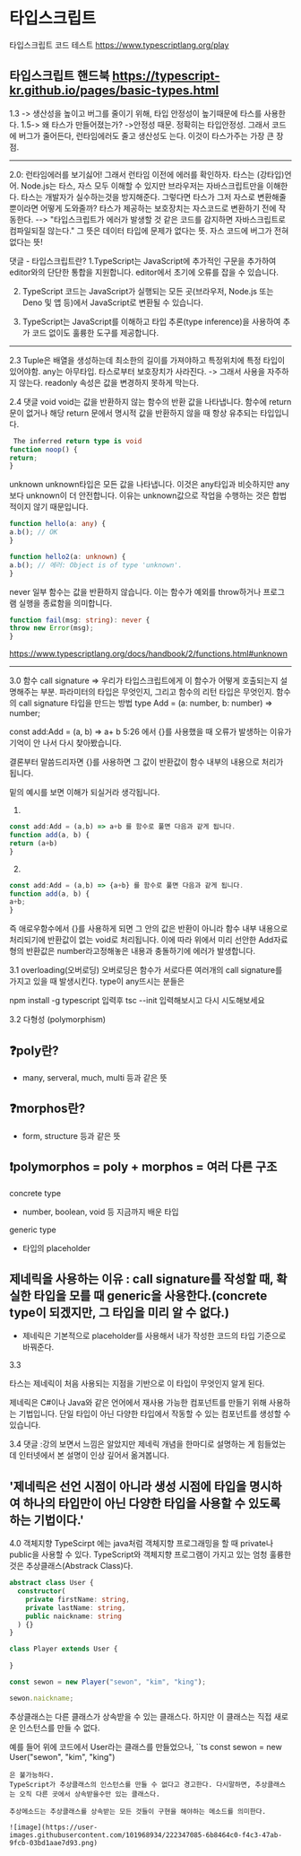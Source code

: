 # 타입스크립트 

타입스크립트 코드 테스트
https://www.typescriptlang.org/play

타입스크립트 핸드북
https://typescript-kr.github.io/pages/basic-types.html
-------------
1.3 -> 생산성을 높이고 버그를 줄이기 위해, 타입 안정성이 높기때문에 타스를 사용한다.
1.5-> 왜 타스가 만들어졌는가? ->안정성 때문. 정확히는 타입안정성. 그래서 코드에 버그가 줄어든다, 런타임에러도 줄고 생산성도 는다. 이것이 타스가주는 가장 큰 장점.

-------------
2.0: 런타임에러를 보기싫어! 그래서 런타임 이전에 에러를 확인하자. 타스는 (강타입)언어. Node.js는 타스, 자스 모두 이해할 수 있지만 브라우저는 자바스크립트만을 이해한다. 타스는 개발자가 실수하는것을 방지해준다.
그렇다면 타스가 그저 자스로 변환해줄 뿐이라면 어떻게 도와줄까? 타스가 제공하는 보호장치는 자스코드로 변환하기 전에 작동한다.
 --> "타입스크립트가 에러가 발생할 것 같은 코드를 감지하면 자바스크립트로 컴파일되질 않는다." 
 그 뜻은 데이터 타입에 문제가 없다는 뜻. 자스 코드에 버그가 전혀 없다는 뜻!

댓글 - 타입스크립트란?
1.TypeScript는 JavaScript에 추가적인 구문을 추가하여 editor와의 단단한 통합을 지원합니다. editor에서 초기에 오류를 잡을 수 있습니다.

2. TypeScript 코드는 JavaScript가 실행되는 모든 곳(브라우저, Node.js 또는 Deno 및 앱 등)에서 JavaScript로 변환될 수 있습니다.

3. TypeScript는 JavaScript를 이해하고 타입 추론(type inference)을 사용하여 추가 코드 없이도 훌륭한 도구를 제공합니다.


-----
2.3 Tuple은 배열을 생성하는데 최소한의 길이를 가져야하고 특정위치에 특정 타입이 있어야함.
any는 아무타입. 타스로부터 보호장치가 사라진다. -> 그래서 사용을 자주하지 않는다.
readonly 속성은 값을 변경하지 못하게 막는다.

2.4 
댓글
void
void는 값을 반환하지 않는 함수의 반환 값을 나타냅니다. 함수에 return 문이 없거나 해당 return 문에서 명시적 값을 반환하지 않을 때 항상 유추되는 타입입니다.
```ts
 The inferred return type is void
function noop() {
return;
}
```
unknown
unknown타입은 모든 값을 나타냅니다. 이것은 any타입과 비슷하지만 any보다 unknown이 더 안전합니다. 이유는 unknown값으로 작업을 수행하는 것은 합법적이지 않기 때문입니다.
```ts
function hello(a: any) {
a.b(); // OK
}

function hello2(a: unknown) {
a.b(); // 에러: Object is of type 'unknown'.
}
```
never
일부 함수는 값을 반환하지 않습니다.
이는 함수가 예외를 throw하거나 프로그램 실행을 종료함을 의미합니다.
```ts
function fail(msg: string): never {
throw new Error(msg);
}
```
https://www.typescriptlang.org/docs/handbook/2/functions.html#unknown

-----------

3.0 함수
call signature => 우리가 타입스크립트에게 이 함수가 어떻게 호출되는지 설명해주는 부분. 파라미터의 타입은 무엇인지, 그리고 함수의 리턴 타입은 무엇인지.
함수의 call signature 타입을 만드는 방법
type Add = (a: number, b: number) => number;

const add:Add = (a, b) => a+ b
5:26 에서 {}를 사용했을 때 오류가 발생하는 이유가 기억이 안 나서 다시 찾아봤습니다.

결론부터 말씀드리자면 {}를 사용하면 그 값이 반환값이 함수 내부의 내용으로 처리가 됩니다.

밑의 예시를 보면 이해가 되실거라 생각됩니다.

1.
``` ts
const add:Add = (a,b) => a+b 를 함수로 풀면 다음과 같게 됩니다.
function add(a, b) {
return (a+b)
}
```

2. 
```ts
const add:Add = (a,b) => {a+b} 를 함수로 풀면 다음과 같게 됩니다.
function add(a, b) {
a+b;
}
```
즉 애로우함수에서 {}를 사용하게 되면 그 안의 값은 반환이 아니라 함수 내부 내용으로 처리되기에 반환값이 없는 void로 처리됩니다. 이에 따라 위에서 미리 선안한 Add자료형의 반환값은 number라고정해놓은 내용과 충돌하기에 에러가 발생합니다.

3.1
overloading(오버로딩)
오버로딩은 함수가 서로다른 여러개의 call signature를 가지고 있을 때 발생시킨다.
type이 any뜨시는 분들은

npm install -g typescript 입력후
tsc --init 입력해보시고 다시 시도해보세요

3.2 다형성 (polymorphism)
## ❓poly란?
- many, serveral, much, multi 등과 같은 뜻
## ❓morphos란?
- form, structure 등과 같은 뜻
## ❗polymorphos = poly + morphos = 여러 다른 구조

concrete type
- number, boolean, void 등 지금까지 배운 타입

generic type
- 타입의 placeholder

## 제네릭을 사용하는 이유 : call signature를 작성할 때, 확실한 타입을 모를 때 generic을 사용한다.(concrete type이 되겠지만, 그 타입을 미리 알 수 없다.)
* 제네릭은 기본적으로 placeholder를 사용해서 내가 작성한 코드의 타입 기준으로 바꿔준다.

3.3

타스는 제네릭이 처음 사용되는 지점을 기반으로 이 타입이 무엇인지 알게 된다.


제네릭은 C#이나 Java와 같은 언어에서 재사용 가능한 컴포넌트를 만들기 위해 사용하는 기법입니다. 단일 타입이 아닌 다양한 타입에서 작동할 수 있는 컴포넌트를 생성할 수 있습니다.


3.4
댓글 :강의 보면서 느낌은 알았지만 제네릭 개념을 한마디로 설명하는 게 힘들었는데 인터넷에서 본 설명이 인상 깊어서 옮겨봅니다.

## '제네릭은 선언 시점이 아니라 생성 시점에 타입을 명시하여 하나의 타입만이 아닌 다양한 타입을 사용할 수 있도록 하는 기법이다.'


4.0 객체지향
TypeScirpt 에는 java처럼 객체지향 프로그래밍을 할 때 private나 public을 사용할 수 있다.
TypeScript와 객체지향 프로그램이 가지고 있는 엄청 훌륭한 것은 추상클래스(Abstrack Class)다. 

```ts
abstract class User {
  constructor(
    private firstName: string,
    private lastName: string,
    public naickname: string
  ) {}
}

class Player extends User {
  
}

const sewon = new Player("sewon", "kim", "king");

sewon.naickname;

```
추상클래스는 다른 클래스가 상속받을 수 있는 클래스다.
하지만 이 클래스는 직접 새로운 인스턴스를 만들 수 없다.

예를 들어 위에 코드에서 User라는 클래스를 만들었으나,
``ts
const sewon = new User("sewon", "kim", "king")
```
은 불가능하다.
TypeScript가 추상클래스의 인스턴스를 만들 수 없다고 경고한다. 다시말하면, 추상클래스는 오직 다른 곳에서 상속받을수만 있는 클래스다.

추상메소드는 추상클래스를 상속받는 모든 것들이 구현을 해야하는 메소드를 의미한다.

![image](https://user-images.githubusercontent.com/101968934/222347085-6b8464c0-f4c3-47ab-9fcb-03bd1aae7d93.png)









